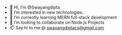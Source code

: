 - 👋 Hi, I’m @Swayangdipta
- 👀 I’m interested in new technologies.
- 🌱 I’m currently learning MERN full-stack development 
- 💞️ I’m looking to collaborate on Node.js Projects
- 📫 Say hi to me @ swayangdiptacs@gmail.com

<!---
Swayangdipta/Swayangdipta is a ✨ special ✨ repository because its `README.md` (this file) appears on your GitHub profile.
You can click the Preview link to take a look at your changes.
--->
